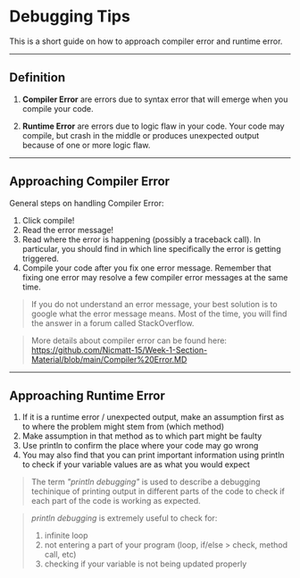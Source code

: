 # Debugging Tips

This is a short guide on how to approach compiler error and runtime error.

---

## Definition

1. **Compiler Error** are errors due to syntax error that will emerge when you compile your code.

2. **Runtime Error** are errors due to logic flaw in your code. Your code may compile, but crash in the middle or produces unexpected output because of one or more logic flaw.

---

## Approaching Compiler Error

General steps on handling Compiler Error:

1. Click compile!
2. Read the error message!
3. Read where the error is happening (possibly a traceback call). In particular, you should find in which line specifically the error is getting triggered.
4. Compile your code after you fix one error message. Remember that fixing one error may resolve a few compiler error messages at the same time.

> If you do not understand an error message, your best solution is to google what the error message means. Most of the time, you will find the answer in a forum called StackOverflow.

> More details about compiler error can be found here:
> https://github.com/Nicmatt-15/Week-1-Section-Material/blob/main/Compiler%20Error.MD

---

## Approaching Runtime Error

1. If it is a runtime error / unexpected output, make an assumption
   first as to where the problem might stem from (which method)
2. Make assumption in that method as to which part might be faulty
3. Use println to confirm the place where your code may go wrong
4. You may also find that you can print important information using println to check if your variable values are as what you would expect

> The term _"println debugging"_ is used to describe a debugging techinique of printing output in different parts of the code to check if each part of the code is working as expected.

> _println debugging_ is extremely useful to check for:
>
> 1.  infinite loop
> 2.  not entering a part of your program (loop, if/else > check, method call, etc)
> 3.  checking if your variable is not being updated properly
